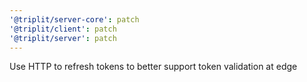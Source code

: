 ```yaml
---
'@triplit/server-core': patch
'@triplit/client': patch
'@triplit/server': patch
---
```


Use HTTP to refresh tokens to better support token validation at edge
